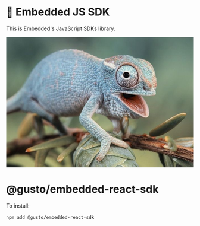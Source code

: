 # 🦎 Embedded JS SDK

This is Embedded's JavaScript SDKs library.

![chameleon](./docs/chameleon.jpg)

# @gusto/embedded-react-sdk

To install:

```
npm add @gusto/embedded-react-sdk
```
